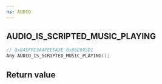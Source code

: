 ```yaml
---
ns: AUDIO
---
```

## AUDIO_IS_SCRIPTED_MUSIC_PLAYING

```c
// 0x845FFC3A4FEEFA3E 0x86E995D1
Any AUDIO_IS_SCRIPTED_MUSIC_PLAYING();
```


## Return value

